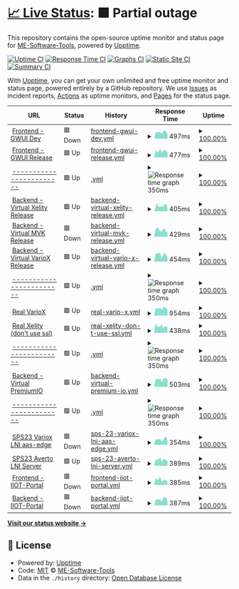 # [📈 Live Status](https://demo.upptime.js.org): <!--live status--> **🟧 Partial outage**

This repository contains the open-source uptime monitor and status page for [ME-Software-Tools](https://me-software-tools.github.io/upptime/), powered by [Upptime](https://github.com/upptime/upptime).

[![Uptime CI](https://github.com/ME-Software-Tools/upptime/workflows/Uptime%20CI/badge.svg)](https://github.com/ME-Software-Tools/upptime/actions?query=workflow%3A%22Uptime+CI%22)
[![Response Time CI](https://github.com/ME-Software-Tools/upptime/workflows/Response%20Time%20CI/badge.svg)](https://github.com/ME-Software-Tools/upptime/actions?query=workflow%3A%22Response+Time+CI%22)
[![Graphs CI](https://github.com/ME-Software-Tools/upptime/workflows/Graphs%20CI/badge.svg)](https://github.com/ME-Software-Tools/upptime/actions?query=workflow%3A%22Graphs+CI%22)
[![Static Site CI](https://github.com/ME-Software-Tools/upptime/workflows/Static%20Site%20CI/badge.svg)](https://github.com/ME-Software-Tools/upptime/actions?query=workflow%3A%22Static+Site+CI%22)
[![Summary CI](https://github.com/ME-Software-Tools/upptime/workflows/Summary%20CI/badge.svg)](https://github.com/ME-Software-Tools/upptime/actions?query=workflow%3A%22Summary+CI%22)

With [Upptime](https://upptime.js.org), you can get your own unlimited and free uptime monitor and status page, powered entirely by a GitHub repository. We use [Issues](https://github.com/ME-Software-Tools/upptime/issues) as incident reports, [Actions](https://github.com/ME-Software-Tools/upptime/actions) as uptime monitors, and [Pages](https://demo.upptime.js.org) for the status page.

<!--start: status pages-->
<!-- This summary is generated by Upptime (https://github.com/upptime/upptime) -->
<!-- Do not edit this manually, your changes will be overwritten -->
<!-- prettier-ignore -->
| URL | Status | History | Response Time | Uptime |
| --- | ------ | ------- | ------------- | ------ |
| <img alt="" src="https://icons.duckduckgo.com/ip3/gwui-dev.generic-webui.iiot.dev.yacoub.de.ico" height="13"> [Frontend - GWUI Dev](http://gwui-dev.generic-webui.iiot.dev.yacoub.de/) | 🟥 Down | [frontend-gwui-dev.yml](https://github.com/ME-Software-Tools/upptime/commits/HEAD/history/frontend-gwui-dev.yml) | <details><summary><img alt="Response time graph" src="./graphs/frontend-gwui-dev/response-time-week.png" height="20"> 497ms</summary><br><a href="https://https://me-software-tools.github.io/upptime//history/frontend-gwui-dev"><img alt="Response time 493" src="https://img.shields.io/endpoint?url=https%3A%2F%2Fraw.githubusercontent.com%2FME-Software-Tools%2Fupptime%2FHEAD%2Fapi%2Ffrontend-gwui-dev%2Fresponse-time.json"></a><br><a href="https://https://me-software-tools.github.io/upptime//history/frontend-gwui-dev"><img alt="24-hour response time 365" src="https://img.shields.io/endpoint?url=https%3A%2F%2Fraw.githubusercontent.com%2FME-Software-Tools%2Fupptime%2FHEAD%2Fapi%2Ffrontend-gwui-dev%2Fresponse-time-day.json"></a><br><a href="https://https://me-software-tools.github.io/upptime//history/frontend-gwui-dev"><img alt="7-day response time 497" src="https://img.shields.io/endpoint?url=https%3A%2F%2Fraw.githubusercontent.com%2FME-Software-Tools%2Fupptime%2FHEAD%2Fapi%2Ffrontend-gwui-dev%2Fresponse-time-week.json"></a><br><a href="https://https://me-software-tools.github.io/upptime//history/frontend-gwui-dev"><img alt="30-day response time 400" src="https://img.shields.io/endpoint?url=https%3A%2F%2Fraw.githubusercontent.com%2FME-Software-Tools%2Fupptime%2FHEAD%2Fapi%2Ffrontend-gwui-dev%2Fresponse-time-month.json"></a><br><a href="https://https://me-software-tools.github.io/upptime//history/frontend-gwui-dev"><img alt="1-year response time 493" src="https://img.shields.io/endpoint?url=https%3A%2F%2Fraw.githubusercontent.com%2FME-Software-Tools%2Fupptime%2FHEAD%2Fapi%2Ffrontend-gwui-dev%2Fresponse-time-year.json"></a></details> | <details><summary><a href="https://https://me-software-tools.github.io/upptime//history/frontend-gwui-dev">100.00%</a></summary><a href="https://https://me-software-tools.github.io/upptime//history/frontend-gwui-dev"><img alt="All-time uptime 95.10%" src="https://img.shields.io/endpoint?url=https%3A%2F%2Fraw.githubusercontent.com%2FME-Software-Tools%2Fupptime%2FHEAD%2Fapi%2Ffrontend-gwui-dev%2Fuptime.json"></a><br><a href="https://https://me-software-tools.github.io/upptime//history/frontend-gwui-dev"><img alt="24-hour uptime 100.00%" src="https://img.shields.io/endpoint?url=https%3A%2F%2Fraw.githubusercontent.com%2FME-Software-Tools%2Fupptime%2FHEAD%2Fapi%2Ffrontend-gwui-dev%2Fuptime-day.json"></a><br><a href="https://https://me-software-tools.github.io/upptime//history/frontend-gwui-dev"><img alt="7-day uptime 100.00%" src="https://img.shields.io/endpoint?url=https%3A%2F%2Fraw.githubusercontent.com%2FME-Software-Tools%2Fupptime%2FHEAD%2Fapi%2Ffrontend-gwui-dev%2Fuptime-week.json"></a><br><a href="https://https://me-software-tools.github.io/upptime//history/frontend-gwui-dev"><img alt="30-day uptime 100.00%" src="https://img.shields.io/endpoint?url=https%3A%2F%2Fraw.githubusercontent.com%2FME-Software-Tools%2Fupptime%2FHEAD%2Fapi%2Ffrontend-gwui-dev%2Fuptime-month.json"></a><br><a href="https://https://me-software-tools.github.io/upptime//history/frontend-gwui-dev"><img alt="1-year uptime 95.10%" src="https://img.shields.io/endpoint?url=https%3A%2F%2Fraw.githubusercontent.com%2FME-Software-Tools%2Fupptime%2FHEAD%2Fapi%2Ffrontend-gwui-dev%2Fuptime-year.json"></a></details>
| <img alt="" src="https://icons.duckduckgo.com/ip3/murr.generic-webui.iiot.dev.yacoub.de.ico" height="13"> [Frontend - GWUI Release](http://murr.generic-webui.iiot.dev.yacoub.de/) | 🟩 Up | [frontend-gwui-release.yml](https://github.com/ME-Software-Tools/upptime/commits/HEAD/history/frontend-gwui-release.yml) | <details><summary><img alt="Response time graph" src="./graphs/frontend-gwui-release/response-time-week.png" height="20"> 477ms</summary><br><a href="https://https://me-software-tools.github.io/upptime//history/frontend-gwui-release"><img alt="Response time 445" src="https://img.shields.io/endpoint?url=https%3A%2F%2Fraw.githubusercontent.com%2FME-Software-Tools%2Fupptime%2FHEAD%2Fapi%2Ffrontend-gwui-release%2Fresponse-time.json"></a><br><a href="https://https://me-software-tools.github.io/upptime//history/frontend-gwui-release"><img alt="24-hour response time 358" src="https://img.shields.io/endpoint?url=https%3A%2F%2Fraw.githubusercontent.com%2FME-Software-Tools%2Fupptime%2FHEAD%2Fapi%2Ffrontend-gwui-release%2Fresponse-time-day.json"></a><br><a href="https://https://me-software-tools.github.io/upptime//history/frontend-gwui-release"><img alt="7-day response time 477" src="https://img.shields.io/endpoint?url=https%3A%2F%2Fraw.githubusercontent.com%2FME-Software-Tools%2Fupptime%2FHEAD%2Fapi%2Ffrontend-gwui-release%2Fresponse-time-week.json"></a><br><a href="https://https://me-software-tools.github.io/upptime//history/frontend-gwui-release"><img alt="30-day response time 420" src="https://img.shields.io/endpoint?url=https%3A%2F%2Fraw.githubusercontent.com%2FME-Software-Tools%2Fupptime%2FHEAD%2Fapi%2Ffrontend-gwui-release%2Fresponse-time-month.json"></a><br><a href="https://https://me-software-tools.github.io/upptime//history/frontend-gwui-release"><img alt="1-year response time 445" src="https://img.shields.io/endpoint?url=https%3A%2F%2Fraw.githubusercontent.com%2FME-Software-Tools%2Fupptime%2FHEAD%2Fapi%2Ffrontend-gwui-release%2Fresponse-time-year.json"></a></details> | <details><summary><a href="https://https://me-software-tools.github.io/upptime//history/frontend-gwui-release">100.00%</a></summary><a href="https://https://me-software-tools.github.io/upptime//history/frontend-gwui-release"><img alt="All-time uptime 95.10%" src="https://img.shields.io/endpoint?url=https%3A%2F%2Fraw.githubusercontent.com%2FME-Software-Tools%2Fupptime%2FHEAD%2Fapi%2Ffrontend-gwui-release%2Fuptime.json"></a><br><a href="https://https://me-software-tools.github.io/upptime//history/frontend-gwui-release"><img alt="24-hour uptime 100.00%" src="https://img.shields.io/endpoint?url=https%3A%2F%2Fraw.githubusercontent.com%2FME-Software-Tools%2Fupptime%2FHEAD%2Fapi%2Ffrontend-gwui-release%2Fuptime-day.json"></a><br><a href="https://https://me-software-tools.github.io/upptime//history/frontend-gwui-release"><img alt="7-day uptime 100.00%" src="https://img.shields.io/endpoint?url=https%3A%2F%2Fraw.githubusercontent.com%2FME-Software-Tools%2Fupptime%2FHEAD%2Fapi%2Ffrontend-gwui-release%2Fuptime-week.json"></a><br><a href="https://https://me-software-tools.github.io/upptime//history/frontend-gwui-release"><img alt="30-day uptime 100.00%" src="https://img.shields.io/endpoint?url=https%3A%2F%2Fraw.githubusercontent.com%2FME-Software-Tools%2Fupptime%2FHEAD%2Fapi%2Ffrontend-gwui-release%2Fuptime-month.json"></a><br><a href="https://https://me-software-tools.github.io/upptime//history/frontend-gwui-release"><img alt="1-year uptime 95.10%" src="https://img.shields.io/endpoint?url=https%3A%2F%2Fraw.githubusercontent.com%2FME-Software-Tools%2Fupptime%2FHEAD%2Fapi%2Ffrontend-gwui-release%2Fuptime-year.json"></a></details>
| <img alt="" src="https://icons.duckduckgo.com/ip3/google1.com.ico" height="13"> [------------------------](http://google1.com/) | 🟩 Up | [.yml](https://github.com/ME-Software-Tools/upptime/commits/HEAD/history/.yml) | <details><summary><img alt="Response time graph" src="./graphs//response-time-week.png" height="20"> 350ms</summary><br><a href="https://https://me-software-tools.github.io/upptime//history/"><img alt="Response time 326" src="https://img.shields.io/endpoint?url=https%3A%2F%2Fraw.githubusercontent.com%2FME-Software-Tools%2Fupptime%2FHEAD%2Fapi%2F%2Fresponse-time.json"></a><br><a href="https://https://me-software-tools.github.io/upptime//history/"><img alt="24-hour response time 335" src="https://img.shields.io/endpoint?url=https%3A%2F%2Fraw.githubusercontent.com%2FME-Software-Tools%2Fupptime%2FHEAD%2Fapi%2F%2Fresponse-time-day.json"></a><br><a href="https://https://me-software-tools.github.io/upptime//history/"><img alt="7-day response time 350" src="https://img.shields.io/endpoint?url=https%3A%2F%2Fraw.githubusercontent.com%2FME-Software-Tools%2Fupptime%2FHEAD%2Fapi%2F%2Fresponse-time-week.json"></a><br><a href="https://https://me-software-tools.github.io/upptime//history/"><img alt="30-day response time 322" src="https://img.shields.io/endpoint?url=https%3A%2F%2Fraw.githubusercontent.com%2FME-Software-Tools%2Fupptime%2FHEAD%2Fapi%2F%2Fresponse-time-month.json"></a><br><a href="https://https://me-software-tools.github.io/upptime//history/"><img alt="1-year response time 326" src="https://img.shields.io/endpoint?url=https%3A%2F%2Fraw.githubusercontent.com%2FME-Software-Tools%2Fupptime%2FHEAD%2Fapi%2F%2Fresponse-time-year.json"></a></details> | <details><summary><a href="https://https://me-software-tools.github.io/upptime//history/">100.00%</a></summary><a href="https://https://me-software-tools.github.io/upptime//history/"><img alt="All-time uptime 44.82%" src="https://img.shields.io/endpoint?url=https%3A%2F%2Fraw.githubusercontent.com%2FME-Software-Tools%2Fupptime%2FHEAD%2Fapi%2F%2Fuptime.json"></a><br><a href="https://https://me-software-tools.github.io/upptime//history/"><img alt="24-hour uptime 99.99%" src="https://img.shields.io/endpoint?url=https%3A%2F%2Fraw.githubusercontent.com%2FME-Software-Tools%2Fupptime%2FHEAD%2Fapi%2F%2Fuptime-day.json"></a><br><a href="https://https://me-software-tools.github.io/upptime//history/"><img alt="7-day uptime 100.00%" src="https://img.shields.io/endpoint?url=https%3A%2F%2Fraw.githubusercontent.com%2FME-Software-Tools%2Fupptime%2FHEAD%2Fapi%2F%2Fuptime-week.json"></a><br><a href="https://https://me-software-tools.github.io/upptime//history/"><img alt="30-day uptime 99.99%" src="https://img.shields.io/endpoint?url=https%3A%2F%2Fraw.githubusercontent.com%2FME-Software-Tools%2Fupptime%2FHEAD%2Fapi%2F%2Fuptime-month.json"></a><br><a href="https://https://me-software-tools.github.io/upptime//history/"><img alt="1-year uptime 44.82%" src="https://img.shields.io/endpoint?url=https%3A%2F%2Fraw.githubusercontent.com%2FME-Software-Tools%2Fupptime%2FHEAD%2Fapi%2F%2Fuptime-year.json"></a></details>
| <img alt="" src="https://icons.duckduckgo.com/ip3/xelity-backend.generic-webui.iiot.dev.yacoub.de.ico" height="13"> [Backend - Virtual Xelity Release](http://xelity-backend.generic-webui.iiot.dev.yacoub.de/) | 🟩 Up | [backend-virtual-xelity-release.yml](https://github.com/ME-Software-Tools/upptime/commits/HEAD/history/backend-virtual-xelity-release.yml) | <details><summary><img alt="Response time graph" src="./graphs/backend-virtual-xelity-release/response-time-week.png" height="20"> 405ms</summary><br><a href="https://https://me-software-tools.github.io/upptime//history/backend-virtual-xelity-release"><img alt="Response time 406" src="https://img.shields.io/endpoint?url=https%3A%2F%2Fraw.githubusercontent.com%2FME-Software-Tools%2Fupptime%2FHEAD%2Fapi%2Fbackend-virtual-xelity-release%2Fresponse-time.json"></a><br><a href="https://https://me-software-tools.github.io/upptime//history/backend-virtual-xelity-release"><img alt="24-hour response time 311" src="https://img.shields.io/endpoint?url=https%3A%2F%2Fraw.githubusercontent.com%2FME-Software-Tools%2Fupptime%2FHEAD%2Fapi%2Fbackend-virtual-xelity-release%2Fresponse-time-day.json"></a><br><a href="https://https://me-software-tools.github.io/upptime//history/backend-virtual-xelity-release"><img alt="7-day response time 405" src="https://img.shields.io/endpoint?url=https%3A%2F%2Fraw.githubusercontent.com%2FME-Software-Tools%2Fupptime%2FHEAD%2Fapi%2Fbackend-virtual-xelity-release%2Fresponse-time-week.json"></a><br><a href="https://https://me-software-tools.github.io/upptime//history/backend-virtual-xelity-release"><img alt="30-day response time 376" src="https://img.shields.io/endpoint?url=https%3A%2F%2Fraw.githubusercontent.com%2FME-Software-Tools%2Fupptime%2FHEAD%2Fapi%2Fbackend-virtual-xelity-release%2Fresponse-time-month.json"></a><br><a href="https://https://me-software-tools.github.io/upptime//history/backend-virtual-xelity-release"><img alt="1-year response time 406" src="https://img.shields.io/endpoint?url=https%3A%2F%2Fraw.githubusercontent.com%2FME-Software-Tools%2Fupptime%2FHEAD%2Fapi%2Fbackend-virtual-xelity-release%2Fresponse-time-year.json"></a></details> | <details><summary><a href="https://https://me-software-tools.github.io/upptime//history/backend-virtual-xelity-release">100.00%</a></summary><a href="https://https://me-software-tools.github.io/upptime//history/backend-virtual-xelity-release"><img alt="All-time uptime 95.10%" src="https://img.shields.io/endpoint?url=https%3A%2F%2Fraw.githubusercontent.com%2FME-Software-Tools%2Fupptime%2FHEAD%2Fapi%2Fbackend-virtual-xelity-release%2Fuptime.json"></a><br><a href="https://https://me-software-tools.github.io/upptime//history/backend-virtual-xelity-release"><img alt="24-hour uptime 99.99%" src="https://img.shields.io/endpoint?url=https%3A%2F%2Fraw.githubusercontent.com%2FME-Software-Tools%2Fupptime%2FHEAD%2Fapi%2Fbackend-virtual-xelity-release%2Fuptime-day.json"></a><br><a href="https://https://me-software-tools.github.io/upptime//history/backend-virtual-xelity-release"><img alt="7-day uptime 100.00%" src="https://img.shields.io/endpoint?url=https%3A%2F%2Fraw.githubusercontent.com%2FME-Software-Tools%2Fupptime%2FHEAD%2Fapi%2Fbackend-virtual-xelity-release%2Fuptime-week.json"></a><br><a href="https://https://me-software-tools.github.io/upptime//history/backend-virtual-xelity-release"><img alt="30-day uptime 100.00%" src="https://img.shields.io/endpoint?url=https%3A%2F%2Fraw.githubusercontent.com%2FME-Software-Tools%2Fupptime%2FHEAD%2Fapi%2Fbackend-virtual-xelity-release%2Fuptime-month.json"></a><br><a href="https://https://me-software-tools.github.io/upptime//history/backend-virtual-xelity-release"><img alt="1-year uptime 95.10%" src="https://img.shields.io/endpoint?url=https%3A%2F%2Fraw.githubusercontent.com%2FME-Software-Tools%2Fupptime%2FHEAD%2Fapi%2Fbackend-virtual-xelity-release%2Fuptime-year.json"></a></details>
| <img alt="" src="https://icons.duckduckgo.com/ip3/mvk-backend.generic-webui.iiot.dev.yacoub.de.ico" height="13"> [Backend - Virtual MVK Release](http://mvk-backend.generic-webui.iiot.dev.yacoub.de/) | 🟥 Down | [backend-virtual-mvk-release.yml](https://github.com/ME-Software-Tools/upptime/commits/HEAD/history/backend-virtual-mvk-release.yml) | <details><summary><img alt="Response time graph" src="./graphs/backend-virtual-mvk-release/response-time-week.png" height="20"> 429ms</summary><br><a href="https://https://me-software-tools.github.io/upptime//history/backend-virtual-mvk-release"><img alt="Response time 390" src="https://img.shields.io/endpoint?url=https%3A%2F%2Fraw.githubusercontent.com%2FME-Software-Tools%2Fupptime%2FHEAD%2Fapi%2Fbackend-virtual-mvk-release%2Fresponse-time.json"></a><br><a href="https://https://me-software-tools.github.io/upptime//history/backend-virtual-mvk-release"><img alt="24-hour response time 244" src="https://img.shields.io/endpoint?url=https%3A%2F%2Fraw.githubusercontent.com%2FME-Software-Tools%2Fupptime%2FHEAD%2Fapi%2Fbackend-virtual-mvk-release%2Fresponse-time-day.json"></a><br><a href="https://https://me-software-tools.github.io/upptime//history/backend-virtual-mvk-release"><img alt="7-day response time 429" src="https://img.shields.io/endpoint?url=https%3A%2F%2Fraw.githubusercontent.com%2FME-Software-Tools%2Fupptime%2FHEAD%2Fapi%2Fbackend-virtual-mvk-release%2Fresponse-time-week.json"></a><br><a href="https://https://me-software-tools.github.io/upptime//history/backend-virtual-mvk-release"><img alt="30-day response time 367" src="https://img.shields.io/endpoint?url=https%3A%2F%2Fraw.githubusercontent.com%2FME-Software-Tools%2Fupptime%2FHEAD%2Fapi%2Fbackend-virtual-mvk-release%2Fresponse-time-month.json"></a><br><a href="https://https://me-software-tools.github.io/upptime//history/backend-virtual-mvk-release"><img alt="1-year response time 390" src="https://img.shields.io/endpoint?url=https%3A%2F%2Fraw.githubusercontent.com%2FME-Software-Tools%2Fupptime%2FHEAD%2Fapi%2Fbackend-virtual-mvk-release%2Fresponse-time-year.json"></a></details> | <details><summary><a href="https://https://me-software-tools.github.io/upptime//history/backend-virtual-mvk-release">100.00%</a></summary><a href="https://https://me-software-tools.github.io/upptime//history/backend-virtual-mvk-release"><img alt="All-time uptime 95.06%" src="https://img.shields.io/endpoint?url=https%3A%2F%2Fraw.githubusercontent.com%2FME-Software-Tools%2Fupptime%2FHEAD%2Fapi%2Fbackend-virtual-mvk-release%2Fuptime.json"></a><br><a href="https://https://me-software-tools.github.io/upptime//history/backend-virtual-mvk-release"><img alt="24-hour uptime 100.00%" src="https://img.shields.io/endpoint?url=https%3A%2F%2Fraw.githubusercontent.com%2FME-Software-Tools%2Fupptime%2FHEAD%2Fapi%2Fbackend-virtual-mvk-release%2Fuptime-day.json"></a><br><a href="https://https://me-software-tools.github.io/upptime//history/backend-virtual-mvk-release"><img alt="7-day uptime 100.00%" src="https://img.shields.io/endpoint?url=https%3A%2F%2Fraw.githubusercontent.com%2FME-Software-Tools%2Fupptime%2FHEAD%2Fapi%2Fbackend-virtual-mvk-release%2Fuptime-week.json"></a><br><a href="https://https://me-software-tools.github.io/upptime//history/backend-virtual-mvk-release"><img alt="30-day uptime 100.00%" src="https://img.shields.io/endpoint?url=https%3A%2F%2Fraw.githubusercontent.com%2FME-Software-Tools%2Fupptime%2FHEAD%2Fapi%2Fbackend-virtual-mvk-release%2Fuptime-month.json"></a><br><a href="https://https://me-software-tools.github.io/upptime//history/backend-virtual-mvk-release"><img alt="1-year uptime 95.06%" src="https://img.shields.io/endpoint?url=https%3A%2F%2Fraw.githubusercontent.com%2FME-Software-Tools%2Fupptime%2FHEAD%2Fapi%2Fbackend-virtual-mvk-release%2Fuptime-year.json"></a></details>
| <img alt="" src="https://icons.duckduckgo.com/ip3/variox-backend.generic-webui.iiot.dev.yacoub.de.ico" height="13"> [Backend - Virtual VarioX Release](http://variox-backend.generic-webui.iiot.dev.yacoub.de/) | 🟩 Up | [backend-virtual-vario-x-release.yml](https://github.com/ME-Software-Tools/upptime/commits/HEAD/history/backend-virtual-vario-x-release.yml) | <details><summary><img alt="Response time graph" src="./graphs/backend-virtual-vario-x-release/response-time-week.png" height="20"> 454ms</summary><br><a href="https://https://me-software-tools.github.io/upptime//history/backend-virtual-vario-x-release"><img alt="Response time 379" src="https://img.shields.io/endpoint?url=https%3A%2F%2Fraw.githubusercontent.com%2FME-Software-Tools%2Fupptime%2FHEAD%2Fapi%2Fbackend-virtual-vario-x-release%2Fresponse-time.json"></a><br><a href="https://https://me-software-tools.github.io/upptime//history/backend-virtual-vario-x-release"><img alt="24-hour response time 239" src="https://img.shields.io/endpoint?url=https%3A%2F%2Fraw.githubusercontent.com%2FME-Software-Tools%2Fupptime%2FHEAD%2Fapi%2Fbackend-virtual-vario-x-release%2Fresponse-time-day.json"></a><br><a href="https://https://me-software-tools.github.io/upptime//history/backend-virtual-vario-x-release"><img alt="7-day response time 454" src="https://img.shields.io/endpoint?url=https%3A%2F%2Fraw.githubusercontent.com%2FME-Software-Tools%2Fupptime%2FHEAD%2Fapi%2Fbackend-virtual-vario-x-release%2Fresponse-time-week.json"></a><br><a href="https://https://me-software-tools.github.io/upptime//history/backend-virtual-vario-x-release"><img alt="30-day response time 386" src="https://img.shields.io/endpoint?url=https%3A%2F%2Fraw.githubusercontent.com%2FME-Software-Tools%2Fupptime%2FHEAD%2Fapi%2Fbackend-virtual-vario-x-release%2Fresponse-time-month.json"></a><br><a href="https://https://me-software-tools.github.io/upptime//history/backend-virtual-vario-x-release"><img alt="1-year response time 379" src="https://img.shields.io/endpoint?url=https%3A%2F%2Fraw.githubusercontent.com%2FME-Software-Tools%2Fupptime%2FHEAD%2Fapi%2Fbackend-virtual-vario-x-release%2Fresponse-time-year.json"></a></details> | <details><summary><a href="https://https://me-software-tools.github.io/upptime//history/backend-virtual-vario-x-release">100.00%</a></summary><a href="https://https://me-software-tools.github.io/upptime//history/backend-virtual-vario-x-release"><img alt="All-time uptime 96.63%" src="https://img.shields.io/endpoint?url=https%3A%2F%2Fraw.githubusercontent.com%2FME-Software-Tools%2Fupptime%2FHEAD%2Fapi%2Fbackend-virtual-vario-x-release%2Fuptime.json"></a><br><a href="https://https://me-software-tools.github.io/upptime//history/backend-virtual-vario-x-release"><img alt="24-hour uptime 100.00%" src="https://img.shields.io/endpoint?url=https%3A%2F%2Fraw.githubusercontent.com%2FME-Software-Tools%2Fupptime%2FHEAD%2Fapi%2Fbackend-virtual-vario-x-release%2Fuptime-day.json"></a><br><a href="https://https://me-software-tools.github.io/upptime//history/backend-virtual-vario-x-release"><img alt="7-day uptime 100.00%" src="https://img.shields.io/endpoint?url=https%3A%2F%2Fraw.githubusercontent.com%2FME-Software-Tools%2Fupptime%2FHEAD%2Fapi%2Fbackend-virtual-vario-x-release%2Fuptime-week.json"></a><br><a href="https://https://me-software-tools.github.io/upptime//history/backend-virtual-vario-x-release"><img alt="30-day uptime 100.00%" src="https://img.shields.io/endpoint?url=https%3A%2F%2Fraw.githubusercontent.com%2FME-Software-Tools%2Fupptime%2FHEAD%2Fapi%2Fbackend-virtual-vario-x-release%2Fuptime-month.json"></a><br><a href="https://https://me-software-tools.github.io/upptime//history/backend-virtual-vario-x-release"><img alt="1-year uptime 96.63%" src="https://img.shields.io/endpoint?url=https%3A%2F%2Fraw.githubusercontent.com%2FME-Software-Tools%2Fupptime%2FHEAD%2Fapi%2Fbackend-virtual-vario-x-release%2Fuptime-year.json"></a></details>
| <img alt="" src="https://icons.duckduckgo.com/ip3/google2.com.ico" height="13"> [------------------------](http://google2.com/) | 🟩 Up | [.yml](https://github.com/ME-Software-Tools/upptime/commits/HEAD/history/.yml) | <details><summary><img alt="Response time graph" src="./graphs//response-time-week.png" height="20"> 350ms</summary><br><a href="https://https://me-software-tools.github.io/upptime//history/"><img alt="Response time 326" src="https://img.shields.io/endpoint?url=https%3A%2F%2Fraw.githubusercontent.com%2FME-Software-Tools%2Fupptime%2FHEAD%2Fapi%2F%2Fresponse-time.json"></a><br><a href="https://https://me-software-tools.github.io/upptime//history/"><img alt="24-hour response time 334" src="https://img.shields.io/endpoint?url=https%3A%2F%2Fraw.githubusercontent.com%2FME-Software-Tools%2Fupptime%2FHEAD%2Fapi%2F%2Fresponse-time-day.json"></a><br><a href="https://https://me-software-tools.github.io/upptime//history/"><img alt="7-day response time 350" src="https://img.shields.io/endpoint?url=https%3A%2F%2Fraw.githubusercontent.com%2FME-Software-Tools%2Fupptime%2FHEAD%2Fapi%2F%2Fresponse-time-week.json"></a><br><a href="https://https://me-software-tools.github.io/upptime//history/"><img alt="30-day response time 322" src="https://img.shields.io/endpoint?url=https%3A%2F%2Fraw.githubusercontent.com%2FME-Software-Tools%2Fupptime%2FHEAD%2Fapi%2F%2Fresponse-time-month.json"></a><br><a href="https://https://me-software-tools.github.io/upptime//history/"><img alt="1-year response time 326" src="https://img.shields.io/endpoint?url=https%3A%2F%2Fraw.githubusercontent.com%2FME-Software-Tools%2Fupptime%2FHEAD%2Fapi%2F%2Fresponse-time-year.json"></a></details> | <details><summary><a href="https://https://me-software-tools.github.io/upptime//history/">100.00%</a></summary><a href="https://https://me-software-tools.github.io/upptime//history/"><img alt="All-time uptime 44.82%" src="https://img.shields.io/endpoint?url=https%3A%2F%2Fraw.githubusercontent.com%2FME-Software-Tools%2Fupptime%2FHEAD%2Fapi%2F%2Fuptime.json"></a><br><a href="https://https://me-software-tools.github.io/upptime//history/"><img alt="24-hour uptime 99.99%" src="https://img.shields.io/endpoint?url=https%3A%2F%2Fraw.githubusercontent.com%2FME-Software-Tools%2Fupptime%2FHEAD%2Fapi%2F%2Fuptime-day.json"></a><br><a href="https://https://me-software-tools.github.io/upptime//history/"><img alt="7-day uptime 100.00%" src="https://img.shields.io/endpoint?url=https%3A%2F%2Fraw.githubusercontent.com%2FME-Software-Tools%2Fupptime%2FHEAD%2Fapi%2F%2Fuptime-week.json"></a><br><a href="https://https://me-software-tools.github.io/upptime//history/"><img alt="30-day uptime 99.99%" src="https://img.shields.io/endpoint?url=https%3A%2F%2Fraw.githubusercontent.com%2FME-Software-Tools%2Fupptime%2FHEAD%2Fapi%2F%2Fuptime-month.json"></a><br><a href="https://https://me-software-tools.github.io/upptime//history/"><img alt="1-year uptime 44.82%" src="https://img.shields.io/endpoint?url=https%3A%2F%2Fraw.githubusercontent.com%2FME-Software-Tools%2Fupptime%2FHEAD%2Fapi%2F%2Fuptime-year.json"></a></details>
| <img alt="" src="https://icons.duckduckgo.com/ip3/variox1-bln.thingsgate.dev.yacoub.de.ico" height="13"> [Real VarioX](https://variox1-bln.thingsgate.dev.yacoub.de/api/) | 🟩 Up | [real-vario-x.yml](https://github.com/ME-Software-Tools/upptime/commits/HEAD/history/real-vario-x.yml) | <details><summary><img alt="Response time graph" src="./graphs/real-vario-x/response-time-week.png" height="20"> 954ms</summary><br><a href="https://https://me-software-tools.github.io/upptime//history/real-vario-x"><img alt="Response time 1042" src="https://img.shields.io/endpoint?url=https%3A%2F%2Fraw.githubusercontent.com%2FME-Software-Tools%2Fupptime%2FHEAD%2Fapi%2Freal-vario-x%2Fresponse-time.json"></a><br><a href="https://https://me-software-tools.github.io/upptime//history/real-vario-x"><img alt="24-hour response time 746" src="https://img.shields.io/endpoint?url=https%3A%2F%2Fraw.githubusercontent.com%2FME-Software-Tools%2Fupptime%2FHEAD%2Fapi%2Freal-vario-x%2Fresponse-time-day.json"></a><br><a href="https://https://me-software-tools.github.io/upptime//history/real-vario-x"><img alt="7-day response time 954" src="https://img.shields.io/endpoint?url=https%3A%2F%2Fraw.githubusercontent.com%2FME-Software-Tools%2Fupptime%2FHEAD%2Fapi%2Freal-vario-x%2Fresponse-time-week.json"></a><br><a href="https://https://me-software-tools.github.io/upptime//history/real-vario-x"><img alt="30-day response time 830" src="https://img.shields.io/endpoint?url=https%3A%2F%2Fraw.githubusercontent.com%2FME-Software-Tools%2Fupptime%2FHEAD%2Fapi%2Freal-vario-x%2Fresponse-time-month.json"></a><br><a href="https://https://me-software-tools.github.io/upptime//history/real-vario-x"><img alt="1-year response time 1042" src="https://img.shields.io/endpoint?url=https%3A%2F%2Fraw.githubusercontent.com%2FME-Software-Tools%2Fupptime%2FHEAD%2Fapi%2Freal-vario-x%2Fresponse-time-year.json"></a></details> | <details><summary><a href="https://https://me-software-tools.github.io/upptime//history/real-vario-x">100.00%</a></summary><a href="https://https://me-software-tools.github.io/upptime//history/real-vario-x"><img alt="All-time uptime 100.00%" src="https://img.shields.io/endpoint?url=https%3A%2F%2Fraw.githubusercontent.com%2FME-Software-Tools%2Fupptime%2FHEAD%2Fapi%2Freal-vario-x%2Fuptime.json"></a><br><a href="https://https://me-software-tools.github.io/upptime//history/real-vario-x"><img alt="24-hour uptime 100.00%" src="https://img.shields.io/endpoint?url=https%3A%2F%2Fraw.githubusercontent.com%2FME-Software-Tools%2Fupptime%2FHEAD%2Fapi%2Freal-vario-x%2Fuptime-day.json"></a><br><a href="https://https://me-software-tools.github.io/upptime//history/real-vario-x"><img alt="7-day uptime 100.00%" src="https://img.shields.io/endpoint?url=https%3A%2F%2Fraw.githubusercontent.com%2FME-Software-Tools%2Fupptime%2FHEAD%2Fapi%2Freal-vario-x%2Fuptime-week.json"></a><br><a href="https://https://me-software-tools.github.io/upptime//history/real-vario-x"><img alt="30-day uptime 99.99%" src="https://img.shields.io/endpoint?url=https%3A%2F%2Fraw.githubusercontent.com%2FME-Software-Tools%2Fupptime%2FHEAD%2Fapi%2Freal-vario-x%2Fuptime-month.json"></a><br><a href="https://https://me-software-tools.github.io/upptime//history/real-vario-x"><img alt="1-year uptime 100.00%" src="https://img.shields.io/endpoint?url=https%3A%2F%2Fraw.githubusercontent.com%2FME-Software-Tools%2Fupptime%2FHEAD%2Fapi%2Freal-vario-x%2Fuptime-year.json"></a></details>
| <img alt="" src="https://icons.duckduckgo.com/ip3/xelity-bln.thingsgate.dev.yacoub.de.ico" height="13"> [Real Xelity (don't use ssl)](http://xelity-bln.thingsgate.dev.yacoub.de/#!/login) | 🟩 Up | [real-xelity-don-t-use-ssl.yml](https://github.com/ME-Software-Tools/upptime/commits/HEAD/history/real-xelity-don-t-use-ssl.yml) | <details><summary><img alt="Response time graph" src="./graphs/real-xelity-don-t-use-ssl/response-time-week.png" height="20"> 438ms</summary><br><a href="https://https://me-software-tools.github.io/upptime//history/real-xelity-don-t-use-ssl"><img alt="Response time 626" src="https://img.shields.io/endpoint?url=https%3A%2F%2Fraw.githubusercontent.com%2FME-Software-Tools%2Fupptime%2FHEAD%2Fapi%2Freal-xelity-don-t-use-ssl%2Fresponse-time.json"></a><br><a href="https://https://me-software-tools.github.io/upptime//history/real-xelity-don-t-use-ssl"><img alt="24-hour response time 384" src="https://img.shields.io/endpoint?url=https%3A%2F%2Fraw.githubusercontent.com%2FME-Software-Tools%2Fupptime%2FHEAD%2Fapi%2Freal-xelity-don-t-use-ssl%2Fresponse-time-day.json"></a><br><a href="https://https://me-software-tools.github.io/upptime//history/real-xelity-don-t-use-ssl"><img alt="7-day response time 438" src="https://img.shields.io/endpoint?url=https%3A%2F%2Fraw.githubusercontent.com%2FME-Software-Tools%2Fupptime%2FHEAD%2Fapi%2Freal-xelity-don-t-use-ssl%2Fresponse-time-week.json"></a><br><a href="https://https://me-software-tools.github.io/upptime//history/real-xelity-don-t-use-ssl"><img alt="30-day response time 387" src="https://img.shields.io/endpoint?url=https%3A%2F%2Fraw.githubusercontent.com%2FME-Software-Tools%2Fupptime%2FHEAD%2Fapi%2Freal-xelity-don-t-use-ssl%2Fresponse-time-month.json"></a><br><a href="https://https://me-software-tools.github.io/upptime//history/real-xelity-don-t-use-ssl"><img alt="1-year response time 626" src="https://img.shields.io/endpoint?url=https%3A%2F%2Fraw.githubusercontent.com%2FME-Software-Tools%2Fupptime%2FHEAD%2Fapi%2Freal-xelity-don-t-use-ssl%2Fresponse-time-year.json"></a></details> | <details><summary><a href="https://https://me-software-tools.github.io/upptime//history/real-xelity-don-t-use-ssl">100.00%</a></summary><a href="https://https://me-software-tools.github.io/upptime//history/real-xelity-don-t-use-ssl"><img alt="All-time uptime 100.00%" src="https://img.shields.io/endpoint?url=https%3A%2F%2Fraw.githubusercontent.com%2FME-Software-Tools%2Fupptime%2FHEAD%2Fapi%2Freal-xelity-don-t-use-ssl%2Fuptime.json"></a><br><a href="https://https://me-software-tools.github.io/upptime//history/real-xelity-don-t-use-ssl"><img alt="24-hour uptime 100.00%" src="https://img.shields.io/endpoint?url=https%3A%2F%2Fraw.githubusercontent.com%2FME-Software-Tools%2Fupptime%2FHEAD%2Fapi%2Freal-xelity-don-t-use-ssl%2Fuptime-day.json"></a><br><a href="https://https://me-software-tools.github.io/upptime//history/real-xelity-don-t-use-ssl"><img alt="7-day uptime 100.00%" src="https://img.shields.io/endpoint?url=https%3A%2F%2Fraw.githubusercontent.com%2FME-Software-Tools%2Fupptime%2FHEAD%2Fapi%2Freal-xelity-don-t-use-ssl%2Fuptime-week.json"></a><br><a href="https://https://me-software-tools.github.io/upptime//history/real-xelity-don-t-use-ssl"><img alt="30-day uptime 100.00%" src="https://img.shields.io/endpoint?url=https%3A%2F%2Fraw.githubusercontent.com%2FME-Software-Tools%2Fupptime%2FHEAD%2Fapi%2Freal-xelity-don-t-use-ssl%2Fuptime-month.json"></a><br><a href="https://https://me-software-tools.github.io/upptime//history/real-xelity-don-t-use-ssl"><img alt="1-year uptime 100.00%" src="https://img.shields.io/endpoint?url=https%3A%2F%2Fraw.githubusercontent.com%2FME-Software-Tools%2Fupptime%2FHEAD%2Fapi%2Freal-xelity-don-t-use-ssl%2Fuptime-year.json"></a></details>
| <img alt="" src="https://icons.duckduckgo.com/ip3/google3.com.ico" height="13"> [------------------------](http://google3.com/) | 🟩 Up | [.yml](https://github.com/ME-Software-Tools/upptime/commits/HEAD/history/.yml) | <details><summary><img alt="Response time graph" src="./graphs//response-time-week.png" height="20"> 350ms</summary><br><a href="https://https://me-software-tools.github.io/upptime//history/"><img alt="Response time 326" src="https://img.shields.io/endpoint?url=https%3A%2F%2Fraw.githubusercontent.com%2FME-Software-Tools%2Fupptime%2FHEAD%2Fapi%2F%2Fresponse-time.json"></a><br><a href="https://https://me-software-tools.github.io/upptime//history/"><img alt="24-hour response time 334" src="https://img.shields.io/endpoint?url=https%3A%2F%2Fraw.githubusercontent.com%2FME-Software-Tools%2Fupptime%2FHEAD%2Fapi%2F%2Fresponse-time-day.json"></a><br><a href="https://https://me-software-tools.github.io/upptime//history/"><img alt="7-day response time 350" src="https://img.shields.io/endpoint?url=https%3A%2F%2Fraw.githubusercontent.com%2FME-Software-Tools%2Fupptime%2FHEAD%2Fapi%2F%2Fresponse-time-week.json"></a><br><a href="https://https://me-software-tools.github.io/upptime//history/"><img alt="30-day response time 322" src="https://img.shields.io/endpoint?url=https%3A%2F%2Fraw.githubusercontent.com%2FME-Software-Tools%2Fupptime%2FHEAD%2Fapi%2F%2Fresponse-time-month.json"></a><br><a href="https://https://me-software-tools.github.io/upptime//history/"><img alt="1-year response time 326" src="https://img.shields.io/endpoint?url=https%3A%2F%2Fraw.githubusercontent.com%2FME-Software-Tools%2Fupptime%2FHEAD%2Fapi%2F%2Fresponse-time-year.json"></a></details> | <details><summary><a href="https://https://me-software-tools.github.io/upptime//history/">100.00%</a></summary><a href="https://https://me-software-tools.github.io/upptime//history/"><img alt="All-time uptime 44.82%" src="https://img.shields.io/endpoint?url=https%3A%2F%2Fraw.githubusercontent.com%2FME-Software-Tools%2Fupptime%2FHEAD%2Fapi%2F%2Fuptime.json"></a><br><a href="https://https://me-software-tools.github.io/upptime//history/"><img alt="24-hour uptime 99.99%" src="https://img.shields.io/endpoint?url=https%3A%2F%2Fraw.githubusercontent.com%2FME-Software-Tools%2Fupptime%2FHEAD%2Fapi%2F%2Fuptime-day.json"></a><br><a href="https://https://me-software-tools.github.io/upptime//history/"><img alt="7-day uptime 100.00%" src="https://img.shields.io/endpoint?url=https%3A%2F%2Fraw.githubusercontent.com%2FME-Software-Tools%2Fupptime%2FHEAD%2Fapi%2F%2Fuptime-week.json"></a><br><a href="https://https://me-software-tools.github.io/upptime//history/"><img alt="30-day uptime 99.99%" src="https://img.shields.io/endpoint?url=https%3A%2F%2Fraw.githubusercontent.com%2FME-Software-Tools%2Fupptime%2FHEAD%2Fapi%2F%2Fuptime-month.json"></a><br><a href="https://https://me-software-tools.github.io/upptime//history/"><img alt="1-year uptime 44.82%" src="https://img.shields.io/endpoint?url=https%3A%2F%2Fraw.githubusercontent.com%2FME-Software-Tools%2Fupptime%2FHEAD%2Fapi%2F%2Fuptime-year.json"></a></details>
| <img alt="" src="https://icons.duckduckgo.com/ip3/premiumio-backend.generic-webui.iiot.dev.yacoub.de.ico" height="13"> [Backend - Virtual PremiumIO](http://premiumio-backend.generic-webui.iiot.dev.yacoub.de/) | 🟩 Up | [backend-virtual-premium-io.yml](https://github.com/ME-Software-Tools/upptime/commits/HEAD/history/backend-virtual-premium-io.yml) | <details><summary><img alt="Response time graph" src="./graphs/backend-virtual-premium-io/response-time-week.png" height="20"> 503ms</summary><br><a href="https://https://me-software-tools.github.io/upptime//history/backend-virtual-premium-io"><img alt="Response time 454" src="https://img.shields.io/endpoint?url=https%3A%2F%2Fraw.githubusercontent.com%2FME-Software-Tools%2Fupptime%2FHEAD%2Fapi%2Fbackend-virtual-premium-io%2Fresponse-time.json"></a><br><a href="https://https://me-software-tools.github.io/upptime//history/backend-virtual-premium-io"><img alt="24-hour response time 455" src="https://img.shields.io/endpoint?url=https%3A%2F%2Fraw.githubusercontent.com%2FME-Software-Tools%2Fupptime%2FHEAD%2Fapi%2Fbackend-virtual-premium-io%2Fresponse-time-day.json"></a><br><a href="https://https://me-software-tools.github.io/upptime//history/backend-virtual-premium-io"><img alt="7-day response time 503" src="https://img.shields.io/endpoint?url=https%3A%2F%2Fraw.githubusercontent.com%2FME-Software-Tools%2Fupptime%2FHEAD%2Fapi%2Fbackend-virtual-premium-io%2Fresponse-time-week.json"></a><br><a href="https://https://me-software-tools.github.io/upptime//history/backend-virtual-premium-io"><img alt="30-day response time 436" src="https://img.shields.io/endpoint?url=https%3A%2F%2Fraw.githubusercontent.com%2FME-Software-Tools%2Fupptime%2FHEAD%2Fapi%2Fbackend-virtual-premium-io%2Fresponse-time-month.json"></a><br><a href="https://https://me-software-tools.github.io/upptime//history/backend-virtual-premium-io"><img alt="1-year response time 454" src="https://img.shields.io/endpoint?url=https%3A%2F%2Fraw.githubusercontent.com%2FME-Software-Tools%2Fupptime%2FHEAD%2Fapi%2Fbackend-virtual-premium-io%2Fresponse-time-year.json"></a></details> | <details><summary><a href="https://https://me-software-tools.github.io/upptime//history/backend-virtual-premium-io">100.00%</a></summary><a href="https://https://me-software-tools.github.io/upptime//history/backend-virtual-premium-io"><img alt="All-time uptime 95.97%" src="https://img.shields.io/endpoint?url=https%3A%2F%2Fraw.githubusercontent.com%2FME-Software-Tools%2Fupptime%2FHEAD%2Fapi%2Fbackend-virtual-premium-io%2Fuptime.json"></a><br><a href="https://https://me-software-tools.github.io/upptime//history/backend-virtual-premium-io"><img alt="24-hour uptime 100.00%" src="https://img.shields.io/endpoint?url=https%3A%2F%2Fraw.githubusercontent.com%2FME-Software-Tools%2Fupptime%2FHEAD%2Fapi%2Fbackend-virtual-premium-io%2Fuptime-day.json"></a><br><a href="https://https://me-software-tools.github.io/upptime//history/backend-virtual-premium-io"><img alt="7-day uptime 100.00%" src="https://img.shields.io/endpoint?url=https%3A%2F%2Fraw.githubusercontent.com%2FME-Software-Tools%2Fupptime%2FHEAD%2Fapi%2Fbackend-virtual-premium-io%2Fuptime-week.json"></a><br><a href="https://https://me-software-tools.github.io/upptime//history/backend-virtual-premium-io"><img alt="30-day uptime 100.00%" src="https://img.shields.io/endpoint?url=https%3A%2F%2Fraw.githubusercontent.com%2FME-Software-Tools%2Fupptime%2FHEAD%2Fapi%2Fbackend-virtual-premium-io%2Fuptime-month.json"></a><br><a href="https://https://me-software-tools.github.io/upptime//history/backend-virtual-premium-io"><img alt="1-year uptime 95.97%" src="https://img.shields.io/endpoint?url=https%3A%2F%2Fraw.githubusercontent.com%2FME-Software-Tools%2Fupptime%2FHEAD%2Fapi%2Fbackend-virtual-premium-io%2Fuptime-year.json"></a></details>
| <img alt="" src="https://icons.duckduckgo.com/ip3/google4.com.ico" height="13"> [------------------------](http://google4.com/) | 🟩 Up | [.yml](https://github.com/ME-Software-Tools/upptime/commits/HEAD/history/.yml) | <details><summary><img alt="Response time graph" src="./graphs//response-time-week.png" height="20"> 350ms</summary><br><a href="https://https://me-software-tools.github.io/upptime//history/"><img alt="Response time 326" src="https://img.shields.io/endpoint?url=https%3A%2F%2Fraw.githubusercontent.com%2FME-Software-Tools%2Fupptime%2FHEAD%2Fapi%2F%2Fresponse-time.json"></a><br><a href="https://https://me-software-tools.github.io/upptime//history/"><img alt="24-hour response time 334" src="https://img.shields.io/endpoint?url=https%3A%2F%2Fraw.githubusercontent.com%2FME-Software-Tools%2Fupptime%2FHEAD%2Fapi%2F%2Fresponse-time-day.json"></a><br><a href="https://https://me-software-tools.github.io/upptime//history/"><img alt="7-day response time 350" src="https://img.shields.io/endpoint?url=https%3A%2F%2Fraw.githubusercontent.com%2FME-Software-Tools%2Fupptime%2FHEAD%2Fapi%2F%2Fresponse-time-week.json"></a><br><a href="https://https://me-software-tools.github.io/upptime//history/"><img alt="30-day response time 322" src="https://img.shields.io/endpoint?url=https%3A%2F%2Fraw.githubusercontent.com%2FME-Software-Tools%2Fupptime%2FHEAD%2Fapi%2F%2Fresponse-time-month.json"></a><br><a href="https://https://me-software-tools.github.io/upptime//history/"><img alt="1-year response time 326" src="https://img.shields.io/endpoint?url=https%3A%2F%2Fraw.githubusercontent.com%2FME-Software-Tools%2Fupptime%2FHEAD%2Fapi%2F%2Fresponse-time-year.json"></a></details> | <details><summary><a href="https://https://me-software-tools.github.io/upptime//history/">100.00%</a></summary><a href="https://https://me-software-tools.github.io/upptime//history/"><img alt="All-time uptime 44.83%" src="https://img.shields.io/endpoint?url=https%3A%2F%2Fraw.githubusercontent.com%2FME-Software-Tools%2Fupptime%2FHEAD%2Fapi%2F%2Fuptime.json"></a><br><a href="https://https://me-software-tools.github.io/upptime//history/"><img alt="24-hour uptime 99.99%" src="https://img.shields.io/endpoint?url=https%3A%2F%2Fraw.githubusercontent.com%2FME-Software-Tools%2Fupptime%2FHEAD%2Fapi%2F%2Fuptime-day.json"></a><br><a href="https://https://me-software-tools.github.io/upptime//history/"><img alt="7-day uptime 100.00%" src="https://img.shields.io/endpoint?url=https%3A%2F%2Fraw.githubusercontent.com%2FME-Software-Tools%2Fupptime%2FHEAD%2Fapi%2F%2Fuptime-week.json"></a><br><a href="https://https://me-software-tools.github.io/upptime//history/"><img alt="30-day uptime 99.99%" src="https://img.shields.io/endpoint?url=https%3A%2F%2Fraw.githubusercontent.com%2FME-Software-Tools%2Fupptime%2FHEAD%2Fapi%2F%2Fuptime-month.json"></a><br><a href="https://https://me-software-tools.github.io/upptime//history/"><img alt="1-year uptime 44.83%" src="https://img.shields.io/endpoint?url=https%3A%2F%2Fraw.githubusercontent.com%2FME-Software-Tools%2Fupptime%2FHEAD%2Fapi%2F%2Fuptime-year.json"></a></details>
| <img alt="" src="https://icons.duckduckgo.com/ip3/variox3-lni.thingsgate.dev.yacoub.de.ico" height="13"> [SPS23 Variox LNI aas-edge](http://variox3-lni.thingsgate.dev.yacoub.de/api/NetworkConfiguration) | 🟥 Down | [sps-23-variox-lni-aas-edge.yml](https://github.com/ME-Software-Tools/upptime/commits/HEAD/history/sps-23-variox-lni-aas-edge.yml) | <details><summary><img alt="Response time graph" src="./graphs/sps-23-variox-lni-aas-edge/response-time-week.png" height="20"> 354ms</summary><br><a href="https://https://me-software-tools.github.io/upptime//history/sps-23-variox-lni-aas-edge"><img alt="Response time 374" src="https://img.shields.io/endpoint?url=https%3A%2F%2Fraw.githubusercontent.com%2FME-Software-Tools%2Fupptime%2FHEAD%2Fapi%2Fsps-23-variox-lni-aas-edge%2Fresponse-time.json"></a><br><a href="https://https://me-software-tools.github.io/upptime//history/sps-23-variox-lni-aas-edge"><img alt="24-hour response time 235" src="https://img.shields.io/endpoint?url=https%3A%2F%2Fraw.githubusercontent.com%2FME-Software-Tools%2Fupptime%2FHEAD%2Fapi%2Fsps-23-variox-lni-aas-edge%2Fresponse-time-day.json"></a><br><a href="https://https://me-software-tools.github.io/upptime//history/sps-23-variox-lni-aas-edge"><img alt="7-day response time 354" src="https://img.shields.io/endpoint?url=https%3A%2F%2Fraw.githubusercontent.com%2FME-Software-Tools%2Fupptime%2FHEAD%2Fapi%2Fsps-23-variox-lni-aas-edge%2Fresponse-time-week.json"></a><br><a href="https://https://me-software-tools.github.io/upptime//history/sps-23-variox-lni-aas-edge"><img alt="30-day response time 311" src="https://img.shields.io/endpoint?url=https%3A%2F%2Fraw.githubusercontent.com%2FME-Software-Tools%2Fupptime%2FHEAD%2Fapi%2Fsps-23-variox-lni-aas-edge%2Fresponse-time-month.json"></a><br><a href="https://https://me-software-tools.github.io/upptime//history/sps-23-variox-lni-aas-edge"><img alt="1-year response time 374" src="https://img.shields.io/endpoint?url=https%3A%2F%2Fraw.githubusercontent.com%2FME-Software-Tools%2Fupptime%2FHEAD%2Fapi%2Fsps-23-variox-lni-aas-edge%2Fresponse-time-year.json"></a></details> | <details><summary><a href="https://https://me-software-tools.github.io/upptime//history/sps-23-variox-lni-aas-edge">100.00%</a></summary><a href="https://https://me-software-tools.github.io/upptime//history/sps-23-variox-lni-aas-edge"><img alt="All-time uptime 99.97%" src="https://img.shields.io/endpoint?url=https%3A%2F%2Fraw.githubusercontent.com%2FME-Software-Tools%2Fupptime%2FHEAD%2Fapi%2Fsps-23-variox-lni-aas-edge%2Fuptime.json"></a><br><a href="https://https://me-software-tools.github.io/upptime//history/sps-23-variox-lni-aas-edge"><img alt="24-hour uptime 100.00%" src="https://img.shields.io/endpoint?url=https%3A%2F%2Fraw.githubusercontent.com%2FME-Software-Tools%2Fupptime%2FHEAD%2Fapi%2Fsps-23-variox-lni-aas-edge%2Fuptime-day.json"></a><br><a href="https://https://me-software-tools.github.io/upptime//history/sps-23-variox-lni-aas-edge"><img alt="7-day uptime 100.00%" src="https://img.shields.io/endpoint?url=https%3A%2F%2Fraw.githubusercontent.com%2FME-Software-Tools%2Fupptime%2FHEAD%2Fapi%2Fsps-23-variox-lni-aas-edge%2Fuptime-week.json"></a><br><a href="https://https://me-software-tools.github.io/upptime//history/sps-23-variox-lni-aas-edge"><img alt="30-day uptime 100.00%" src="https://img.shields.io/endpoint?url=https%3A%2F%2Fraw.githubusercontent.com%2FME-Software-Tools%2Fupptime%2FHEAD%2Fapi%2Fsps-23-variox-lni-aas-edge%2Fuptime-month.json"></a><br><a href="https://https://me-software-tools.github.io/upptime//history/sps-23-variox-lni-aas-edge"><img alt="1-year uptime 99.97%" src="https://img.shields.io/endpoint?url=https%3A%2F%2Fraw.githubusercontent.com%2FME-Software-Tools%2Fupptime%2FHEAD%2Fapi%2Fsps-23-variox-lni-aas-edge%2Fuptime-year.json"></a></details>
| <img alt="" src="https://icons.duckduckgo.com/ip3/ca-lni-emsfrontend-dev-001.gentlerock-dced5219.northeurope.azurecontainerapps.io.ico" height="13"> [SPS23 Averto LNI Server](https://ca-lni-emsfrontend-dev-001.gentlerock-dced5219.northeurope.azurecontainerapps.io) | 🟩 Up | [sps-23-averto-lni-server.yml](https://github.com/ME-Software-Tools/upptime/commits/HEAD/history/sps-23-averto-lni-server.yml) | <details><summary><img alt="Response time graph" src="./graphs/sps-23-averto-lni-server/response-time-week.png" height="20"> 389ms</summary><br><a href="https://https://me-software-tools.github.io/upptime//history/sps-23-averto-lni-server"><img alt="Response time 356" src="https://img.shields.io/endpoint?url=https%3A%2F%2Fraw.githubusercontent.com%2FME-Software-Tools%2Fupptime%2FHEAD%2Fapi%2Fsps-23-averto-lni-server%2Fresponse-time.json"></a><br><a href="https://https://me-software-tools.github.io/upptime//history/sps-23-averto-lni-server"><img alt="24-hour response time 280" src="https://img.shields.io/endpoint?url=https%3A%2F%2Fraw.githubusercontent.com%2FME-Software-Tools%2Fupptime%2FHEAD%2Fapi%2Fsps-23-averto-lni-server%2Fresponse-time-day.json"></a><br><a href="https://https://me-software-tools.github.io/upptime//history/sps-23-averto-lni-server"><img alt="7-day response time 389" src="https://img.shields.io/endpoint?url=https%3A%2F%2Fraw.githubusercontent.com%2FME-Software-Tools%2Fupptime%2FHEAD%2Fapi%2Fsps-23-averto-lni-server%2Fresponse-time-week.json"></a><br><a href="https://https://me-software-tools.github.io/upptime//history/sps-23-averto-lni-server"><img alt="30-day response time 309" src="https://img.shields.io/endpoint?url=https%3A%2F%2Fraw.githubusercontent.com%2FME-Software-Tools%2Fupptime%2FHEAD%2Fapi%2Fsps-23-averto-lni-server%2Fresponse-time-month.json"></a><br><a href="https://https://me-software-tools.github.io/upptime//history/sps-23-averto-lni-server"><img alt="1-year response time 356" src="https://img.shields.io/endpoint?url=https%3A%2F%2Fraw.githubusercontent.com%2FME-Software-Tools%2Fupptime%2FHEAD%2Fapi%2Fsps-23-averto-lni-server%2Fresponse-time-year.json"></a></details> | <details><summary><a href="https://https://me-software-tools.github.io/upptime//history/sps-23-averto-lni-server">100.00%</a></summary><a href="https://https://me-software-tools.github.io/upptime//history/sps-23-averto-lni-server"><img alt="All-time uptime 99.96%" src="https://img.shields.io/endpoint?url=https%3A%2F%2Fraw.githubusercontent.com%2FME-Software-Tools%2Fupptime%2FHEAD%2Fapi%2Fsps-23-averto-lni-server%2Fuptime.json"></a><br><a href="https://https://me-software-tools.github.io/upptime//history/sps-23-averto-lni-server"><img alt="24-hour uptime 100.00%" src="https://img.shields.io/endpoint?url=https%3A%2F%2Fraw.githubusercontent.com%2FME-Software-Tools%2Fupptime%2FHEAD%2Fapi%2Fsps-23-averto-lni-server%2Fuptime-day.json"></a><br><a href="https://https://me-software-tools.github.io/upptime//history/sps-23-averto-lni-server"><img alt="7-day uptime 100.00%" src="https://img.shields.io/endpoint?url=https%3A%2F%2Fraw.githubusercontent.com%2FME-Software-Tools%2Fupptime%2FHEAD%2Fapi%2Fsps-23-averto-lni-server%2Fuptime-week.json"></a><br><a href="https://https://me-software-tools.github.io/upptime//history/sps-23-averto-lni-server"><img alt="30-day uptime 100.00%" src="https://img.shields.io/endpoint?url=https%3A%2F%2Fraw.githubusercontent.com%2FME-Software-Tools%2Fupptime%2FHEAD%2Fapi%2Fsps-23-averto-lni-server%2Fuptime-month.json"></a><br><a href="https://https://me-software-tools.github.io/upptime//history/sps-23-averto-lni-server"><img alt="1-year uptime 99.96%" src="https://img.shields.io/endpoint?url=https%3A%2F%2Fraw.githubusercontent.com%2FME-Software-Tools%2Fupptime%2FHEAD%2Fapi%2Fsps-23-averto-lni-server%2Fuptime-year.json"></a></details>
| <img alt="" src="https://icons.duckduckgo.com/ip3/staging.iiot.dev.yacoub.de.ico" height="13"> [Frontend - IIOT-Portal](http://staging.iiot.dev.yacoub.de/) | 🟥 Down | [frontend-iiot-portal.yml](https://github.com/ME-Software-Tools/upptime/commits/HEAD/history/frontend-iiot-portal.yml) | <details><summary><img alt="Response time graph" src="./graphs/frontend-iiot-portal/response-time-week.png" height="20"> 385ms</summary><br><a href="https://https://me-software-tools.github.io/upptime//history/frontend-iiot-portal"><img alt="Response time 331" src="https://img.shields.io/endpoint?url=https%3A%2F%2Fraw.githubusercontent.com%2FME-Software-Tools%2Fupptime%2FHEAD%2Fapi%2Ffrontend-iiot-portal%2Fresponse-time.json"></a><br><a href="https://https://me-software-tools.github.io/upptime//history/frontend-iiot-portal"><img alt="24-hour response time 240" src="https://img.shields.io/endpoint?url=https%3A%2F%2Fraw.githubusercontent.com%2FME-Software-Tools%2Fupptime%2FHEAD%2Fapi%2Ffrontend-iiot-portal%2Fresponse-time-day.json"></a><br><a href="https://https://me-software-tools.github.io/upptime//history/frontend-iiot-portal"><img alt="7-day response time 385" src="https://img.shields.io/endpoint?url=https%3A%2F%2Fraw.githubusercontent.com%2FME-Software-Tools%2Fupptime%2FHEAD%2Fapi%2Ffrontend-iiot-portal%2Fresponse-time-week.json"></a><br><a href="https://https://me-software-tools.github.io/upptime//history/frontend-iiot-portal"><img alt="30-day response time 324" src="https://img.shields.io/endpoint?url=https%3A%2F%2Fraw.githubusercontent.com%2FME-Software-Tools%2Fupptime%2FHEAD%2Fapi%2Ffrontend-iiot-portal%2Fresponse-time-month.json"></a><br><a href="https://https://me-software-tools.github.io/upptime//history/frontend-iiot-portal"><img alt="1-year response time 331" src="https://img.shields.io/endpoint?url=https%3A%2F%2Fraw.githubusercontent.com%2FME-Software-Tools%2Fupptime%2FHEAD%2Fapi%2Ffrontend-iiot-portal%2Fresponse-time-year.json"></a></details> | <details><summary><a href="https://https://me-software-tools.github.io/upptime//history/frontend-iiot-portal">100.00%</a></summary><a href="https://https://me-software-tools.github.io/upptime//history/frontend-iiot-portal"><img alt="All-time uptime 99.99%" src="https://img.shields.io/endpoint?url=https%3A%2F%2Fraw.githubusercontent.com%2FME-Software-Tools%2Fupptime%2FHEAD%2Fapi%2Ffrontend-iiot-portal%2Fuptime.json"></a><br><a href="https://https://me-software-tools.github.io/upptime//history/frontend-iiot-portal"><img alt="24-hour uptime 100.00%" src="https://img.shields.io/endpoint?url=https%3A%2F%2Fraw.githubusercontent.com%2FME-Software-Tools%2Fupptime%2FHEAD%2Fapi%2Ffrontend-iiot-portal%2Fuptime-day.json"></a><br><a href="https://https://me-software-tools.github.io/upptime//history/frontend-iiot-portal"><img alt="7-day uptime 100.00%" src="https://img.shields.io/endpoint?url=https%3A%2F%2Fraw.githubusercontent.com%2FME-Software-Tools%2Fupptime%2FHEAD%2Fapi%2Ffrontend-iiot-portal%2Fuptime-week.json"></a><br><a href="https://https://me-software-tools.github.io/upptime//history/frontend-iiot-portal"><img alt="30-day uptime 100.00%" src="https://img.shields.io/endpoint?url=https%3A%2F%2Fraw.githubusercontent.com%2FME-Software-Tools%2Fupptime%2FHEAD%2Fapi%2Ffrontend-iiot-portal%2Fuptime-month.json"></a><br><a href="https://https://me-software-tools.github.io/upptime//history/frontend-iiot-portal"><img alt="1-year uptime 99.99%" src="https://img.shields.io/endpoint?url=https%3A%2F%2Fraw.githubusercontent.com%2FME-Software-Tools%2Fupptime%2FHEAD%2Fapi%2Ffrontend-iiot-portal%2Fuptime-year.json"></a></details>
| <img alt="" src="https://icons.duckduckgo.com/ip3/staging-iiot-api-gateway.iiot.dev.yacoub.de.ico" height="13"> [Backend - IIOT-Portal](http://staging-iiot-api-gateway.iiot.dev.yacoub.de/) | 🟥 Down | [backend-iiot-portal.yml](https://github.com/ME-Software-Tools/upptime/commits/HEAD/history/backend-iiot-portal.yml) | <details><summary><img alt="Response time graph" src="./graphs/backend-iiot-portal/response-time-week.png" height="20"> 387ms</summary><br><a href="https://https://me-software-tools.github.io/upptime//history/backend-iiot-portal"><img alt="Response time 314" src="https://img.shields.io/endpoint?url=https%3A%2F%2Fraw.githubusercontent.com%2FME-Software-Tools%2Fupptime%2FHEAD%2Fapi%2Fbackend-iiot-portal%2Fresponse-time.json"></a><br><a href="https://https://me-software-tools.github.io/upptime//history/backend-iiot-portal"><img alt="24-hour response time 242" src="https://img.shields.io/endpoint?url=https%3A%2F%2Fraw.githubusercontent.com%2FME-Software-Tools%2Fupptime%2FHEAD%2Fapi%2Fbackend-iiot-portal%2Fresponse-time-day.json"></a><br><a href="https://https://me-software-tools.github.io/upptime//history/backend-iiot-portal"><img alt="7-day response time 387" src="https://img.shields.io/endpoint?url=https%3A%2F%2Fraw.githubusercontent.com%2FME-Software-Tools%2Fupptime%2FHEAD%2Fapi%2Fbackend-iiot-portal%2Fresponse-time-week.json"></a><br><a href="https://https://me-software-tools.github.io/upptime//history/backend-iiot-portal"><img alt="30-day response time 322" src="https://img.shields.io/endpoint?url=https%3A%2F%2Fraw.githubusercontent.com%2FME-Software-Tools%2Fupptime%2FHEAD%2Fapi%2Fbackend-iiot-portal%2Fresponse-time-month.json"></a><br><a href="https://https://me-software-tools.github.io/upptime//history/backend-iiot-portal"><img alt="1-year response time 314" src="https://img.shields.io/endpoint?url=https%3A%2F%2Fraw.githubusercontent.com%2FME-Software-Tools%2Fupptime%2FHEAD%2Fapi%2Fbackend-iiot-portal%2Fresponse-time-year.json"></a></details> | <details><summary><a href="https://https://me-software-tools.github.io/upptime//history/backend-iiot-portal">100.00%</a></summary><a href="https://https://me-software-tools.github.io/upptime//history/backend-iiot-portal"><img alt="All-time uptime 99.99%" src="https://img.shields.io/endpoint?url=https%3A%2F%2Fraw.githubusercontent.com%2FME-Software-Tools%2Fupptime%2FHEAD%2Fapi%2Fbackend-iiot-portal%2Fuptime.json"></a><br><a href="https://https://me-software-tools.github.io/upptime//history/backend-iiot-portal"><img alt="24-hour uptime 100.00%" src="https://img.shields.io/endpoint?url=https%3A%2F%2Fraw.githubusercontent.com%2FME-Software-Tools%2Fupptime%2FHEAD%2Fapi%2Fbackend-iiot-portal%2Fuptime-day.json"></a><br><a href="https://https://me-software-tools.github.io/upptime//history/backend-iiot-portal"><img alt="7-day uptime 100.00%" src="https://img.shields.io/endpoint?url=https%3A%2F%2Fraw.githubusercontent.com%2FME-Software-Tools%2Fupptime%2FHEAD%2Fapi%2Fbackend-iiot-portal%2Fuptime-week.json"></a><br><a href="https://https://me-software-tools.github.io/upptime//history/backend-iiot-portal"><img alt="30-day uptime 100.00%" src="https://img.shields.io/endpoint?url=https%3A%2F%2Fraw.githubusercontent.com%2FME-Software-Tools%2Fupptime%2FHEAD%2Fapi%2Fbackend-iiot-portal%2Fuptime-month.json"></a><br><a href="https://https://me-software-tools.github.io/upptime//history/backend-iiot-portal"><img alt="1-year uptime 99.99%" src="https://img.shields.io/endpoint?url=https%3A%2F%2Fraw.githubusercontent.com%2FME-Software-Tools%2Fupptime%2FHEAD%2Fapi%2Fbackend-iiot-portal%2Fuptime-year.json"></a></details>

<!--end: status pages-->

[**Visit our status website →**](https://demo.upptime.js.org)

## 📄 License

- Powered by: [Upptime](https://github.com/upptime/upptime)
- Code: [MIT](./LICENSE) © [ME-Software-Tools](https://demo.upptime.js.org)
- Data in the `./history` directory: [Open Database License](https://opendatacommons.org/licenses/odbl/1-0/)
